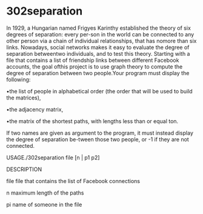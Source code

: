 # 302separation
 
In 1929, a Hungarian named Frigyes Karinthy established the theory of six degrees of separation: every per-son in the world can be connected to any other person via a chain of individual relationships, that has nomore than six links. Nowadays, social networks makes it easy to evaluate the degree of separation betweentwo individuals, and to test this theory.
Starting with a file that contains a list of friendship links between different Facebook accounts, the goal ofthis project is to use graph theory to compute the degree of separation between two people.Your program must display the following:

•the list of people in alphabetical order (the order that will be used to build the matrices),

•the adjacency matrix,

•the matrix of the shortest paths, with lengths less than or equal ton.


If two names are given as argument to the program, it must instead display the degree of separation be-tween those two people, or -1 if they are not connected.


USAGE./302separation file [n | p1 p2]

DESCRIPTION

file    file that contains the list of Facebook connections

n       maximum length of the paths

pi      name of someone in the file

